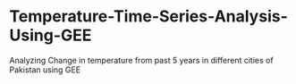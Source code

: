 # Temperature-Time-Series-Analysis-Using-GEE
Analyzing Change in temperature from past 5 years in different cities of Pakistan using GEE
